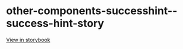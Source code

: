 # other-components-successhint--success-hint-story

[View in storybook](https://raw.githack.com/Independent-Digital-News-and-Media-Ltd/indy-branch-review/PR-7767-sb/index.html?path=/story/other-components-successhint--success-hint-story)